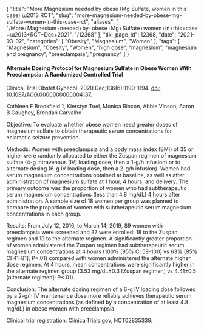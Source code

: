 {
    "title": "More Magnesium needed by obese (Mg Sulfate, women in this case) \u2013 RCT",
    "slug": "more-magnesium-needed-by-obese-mg-sulfate-women-in-this-case-rct",
    "aliases": [
        "/More+Magnesium+needed+by+obese+Mg+Sulfate+women+in+this+case+\u2013+RCT+Dec+2021",
        "/12368"
    ],
    "tiki_page_id": 12368,
    "date": "2021-03-02",
    "categories": [
        "Obesity",
        "Magnesium",
        "Women"
    ],
    "tags": [
        "Magnesium",
        "Obesity",
        "Women",
        "high dose",
        "magnesium",
        "magnesium and pregnancy",
        "preeclampsia",
        "pregnancy"
    ]
}


#### Alternate Dosing Protocol for Magnesium Sulfate in Obese Women With Preeclampsia: A Randomized Controlled Trial

Clinical Trial Obstet Gynecol. 2020 Dec;136(6):1190-1194. [doi: 10.1097/AOG.0000000000004137.](https://doi.org/10.1097/AOG.0000000000004137.)

Kathleen F Brookfield 1, Kierstyn Tuel, Monica Rincon, Abbie Vinson, Aaron B Caughey, Brendan Carvalho

Objective: To evaluate whether obese women need greater doses of magnesium sulfate to obtain therapeutic serum concentrations for eclamptic seizure prevention.

Methods: Women with preeclampsia and a body mass index (BMI) of 35 or higher were randomly allocated to either the Zuspan regimen of magnesium sulfate (4-g intravenous <span>[IV]</span> loading dose, then a 1-g/h infusion) or to alternate dosing (6-g IV loading dose, then a 2-g/h infusion). Women had serum magnesium concentrations obtained at baseline, as well as after administration of magnesium sulfate at 1 hour, 4 hours, and delivery. The primary outcome was the proportion of women who had subtherapeutic serum magnesium concentrations (less than 4.8 mg/dL) 4 hours after administration. A sample size of 18 women per group was planned to compare the proportion of women with subtherapeutic serum magnesium concentrations in each group.

Results: From July 12, 2016, to March 14, 2019, 89 women with preeclampsia were screened and 37 were enrolled: 18 to the Zuspan regimen and 19 to the alternate regimen. A significantly greater proportion of women administered the Zuspan regimen had subtherapeutic serum magnesium concentrations at 4 hours (100% <span>[95% CI 59-100]</span> vs 63% <span>[95% CI 41-81]</span>; P=.01) compared with women administered the alternate higher dose regimen. At 4 hours, mean concentrations were significantly higher in the alternate regimen group (3.53 mg/dL±0.3 <span>[Zuspan regimen]</span> vs 4.41±0.5 <span>[alternate regimen]</span>; P<.01).

Conclusion: The alternate dosing regimen of a 6-g IV loading dose followed by a 2-g/h IV maintenance dose more reliably achieves therapeutic serum magnesium concentrations (as defined by a concentration of at least 4.8 mg/dL) in obese women with preeclampsia.

Clinical trial registration: ClinicalTrials.gov, NCT02835339.